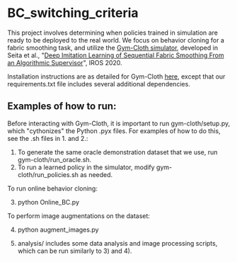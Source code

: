 # BC_switching_criteria

This project involves determining when policies trained in simulation are ready to be deployed to the real world. We focus on behavior cloning for a fabric smoothing task, and utilize the [Gym-Cloth simulator](https://github.com/DanielTakeshi/gym-cloth), developed in Seita et al., "[Deep Imitation Learning of Sequential Fabric Smoothing From an Algorithmic Supervisor](https://arxiv.org/abs/1910.04854)", IROS 2020.

Installation instructions are as detailed for Gym-Cloth [here](https://github.com/DanielTakeshi/gym-cloth), except that our requirements.txt file includes several additional dependencies.

## Examples of how to run:

Before interacting with Gym-Cloth, it is important to run gym-cloth/setup.py, which "cythonizes" the Python .pyx files. For examples of how to do this, see the .sh files in 1. and 2.:

1) To generate the same oracle demonstration dataset that we use, run gym-cloth/run_oracle.sh.
2) To run a learned policy in the simulator, modify gym-cloth/run_policies.sh as needed.

To run online behavior cloning:

3) python Online_BC.py

To perform image augmentations on the dataset:

4) python augment_images.py 

5) analysis/ includes some data analysis and image processing scripts, which can be run similarly to 3) and 4).
